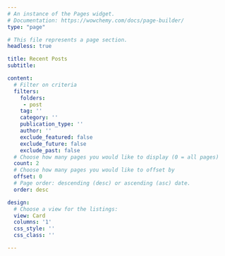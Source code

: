 ```yaml
---
# An instance of the Pages widget.
# Documentation: https://wowchemy.com/docs/page-builder/
type: "page"

# This file represents a page section.
headless: true

title: Recent Posts
subtitle:

content:
  # Filter on criteria
  filters:
    folders:
     - post
    tag: ''
    category: ''
    publication_type: ''
    author: ''
    exclude_featured: false
    exclude_future: false
    exclude_past: false
  # Choose how many pages you would like to display (0 = all pages)
  count: 2
  # Choose how many pages you would like to offset by
  offset: 0
  # Page order: descending (desc) or ascending (asc) date.
  order: desc

design:
  # Choose a view for the listings:
  view: Card
  columns: '1'
  css_style: ''
  css_class: ''

---
```

